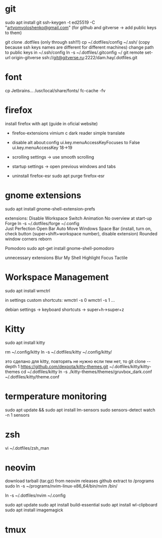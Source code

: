 # git
sudo apt install git
ssh-keygen -t ed25519 -C "artyomvoloshenko@gmail.com" (for github and gitverse -> add public keys to them)

git clone .dotfiles (only through ssh!!!)
cp ~/.dotfiles/config ~/.ssh/ (copy because ssh keys names are different for different machines)
change path to public keys in ~/.ssh/config 
ln -s ~/.dotfiles/.gitconfig ~/
git remote set-url origin-gitverse ssh://git@gitverse.ru:2222/dam.hay/.dotfiles.git  


# font
cp Jetbrains... /usr/local/share/fonts/
fc-cache -fv

# firefox
install firefox with apt (guide in oficial website)

- firefox-extensions
vimium c
dark reader
simple translate


- disable alt
about:config
ui.key.menuAccessKeyFocuses to False
ui.key.menuAccessKey 18->19

- scrolling
settings -> use smooth scrolling

- startup
settings -> open previous windows and tabs

- uninstall firefox-esr
sudo apt purge firefox-esr



# gnome extensions
sudo apt install gnome-shell-extension-prefs

extensions:
Disable Workspace Switch Animation 
No overview at start-up
Forge
ln -s ~/.dotfiles/forge ~/.config  
Just Perfection
Open Bar
Auto Move Windows
Space Bar (install, turn on, check button (super+shift+workspace number), disable extension)
Rounded window corners reborn 

Pomodoro
sudo apt-get install gnome-shell-pomodoro

unnecessary extensions
Blur My Shell
Highlight Focus
Tactile



# Workspace Management
sudo apt install wmctrl

in settings custom shortcuts:
wmctrl -s 0
wmctrl -s 1
...

debian settings -> keyboard shortcuts -> super+h->super+z

# Kitty
sudo apt install kitty

rm ~/.config/kitty 
ln -s ~/.dotfiles/kitty ~/.config/kitty/

это сделано для kitty, повторять не нужно
если тем нет, то git clone --depth 1 https://github.com/dexpota/kitty-themes.git ~/.dotfiles/kitty/kitty-themes
cd ~/.dotfiles/kitty
ln -s ./kitty-themes/themes/gruvbox_dark.conf ~/.dotfiles/kitty/theme.conf




# termperature monitoring
sudo apt update && sudo apt install lm-sensors
sudo sensors-detect
watch -n 1 sensors


# zsh
vi ~/.dotfiles/zsh_man




# neovim
download tarball (tar.gz) from neovim releases github
extract to /programs
sudo ln -s ~/programs/nvim-linux-x86_64/bin/nvim /bin/

ln -s ~/.dotfiles/nvim ~/.config 

sudo apt update
sudo apt install build-essential
sudo apt install wl-clipboard
sudo apt install imagemagick


# tmux




